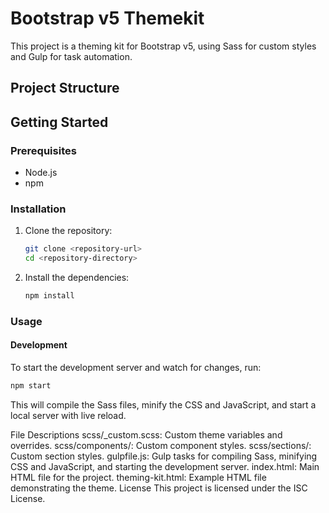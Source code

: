 # Bootstrap v5 Themekit

This project is a theming kit for Bootstrap v5, using Sass for custom styles and Gulp for task automation.

## Project Structure

## Getting Started

### Prerequisites

- Node.js
- npm

### Installation

1. Clone the repository:

   ```sh
   git clone <repository-url>
   cd <repository-directory>
   ```

2. Install the dependencies:
   ```sh
   npm install
   ```

### Usage

#### Development

To start the development server and watch for changes, run:

```sh
npm start
```

This will compile the Sass files, minify the CSS and JavaScript, and start a local server with live reload.

File Descriptions
scss/\_custom.scss: Custom theme variables and overrides.
scss/components/: Custom component styles.
scss/sections/: Custom section styles.
gulpfile.js: Gulp tasks for compiling Sass, minifying CSS and JavaScript, and starting the development server.
index.html: Main HTML file for the project.
theming-kit.html: Example HTML file demonstrating the theme.
License
This project is licensed under the ISC License.
